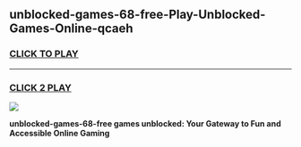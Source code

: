 
## unblocked-games-68-free-Play-Unblocked-Games-Online-qcaeh
<h3>
<a href="https://premium76.site?title=unblocked-games-68-free&ref=24A">CLICK TO PLAY</a></h3>
<hr>

<h3>
<a href="https://premium76.site?title=unblocked-games-68-free&ref=24A">CLICK 2 PLAY</a>
  
</h3>

<a href="https://premium76.site?title=unblocked-games-68-free&ref=24A"><img src="https://clearcache.store/games.png"></a>


**unblocked-games-68-free games unblocked: Your Gateway to Fun and Accessible Online Gaming**

